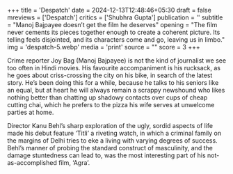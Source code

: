 +++
title = 'Despatch'
date = 2024-12-13T12:48:46+05:30
draft = false
mreviews = ['Despatch']
critics = ['Shubhra Gupta']
publication = ''
subtitle = "Manoj Bajpayee doesn’t get the film he deserves"
opening = "The film never cements its pieces together enough to create a coherent picture. Its telling feels disjointed, and its characters come and go, leaving us in limbo."
img = 'despatch-5.webp'
media = 'print'
source = ""
score = 3
+++

Crime reporter Joy Bag (Manoj Bajpayee) is not the kind of journalist we see too often in Hindi movies. His favourite accompaniment is his rucksack, as he goes about criss-crossing the city on his bike, in search of the latest story. He’s been doing this for a while, because he talks to his seniors like an equal, but at heart he will always remain a scrappy newshound who likes nothing better than chatting up shadowy contacts over cups of cheap cutting chai, which he prefers to the pizza his wife serves at unwelcome parties at home.

Director Kanu Behl’s sharp exploration of the ugly, sordid aspects of life made his debut feature ‘Titli’ a riveting watch, in which a criminal family on the margins of Delhi tries to eke a living with varying degrees of success. Behl’s manner of probing the standard construct of masculinity, and the damage stuntedness can lead to, was the most interesting part of his not-as-accomplished film, ‘Agra’.
